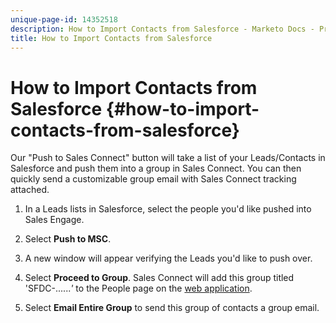 ```yaml
---
unique-page-id: 14352518
description: How to Import Contacts from Salesforce - Marketo Docs - Product Documentation
title: How to Import Contacts from Salesforce
---
```


# How to Import Contacts from Salesforce {#how-to-import-contacts-from-salesforce}

Our "Push to Sales Connect" button will take a list of your Leads/Contacts in Salesforce and push them into a group in Sales Connect. You can then quickly send a customizable group email with Sales Connect tracking attached.

1. In a Leads lists in Salesforce, select the people you'd like pushed into Sales Engage.

1. Select **Push to MSC**.

1. A new window will appear verifying the Leads you'd like to push over.

1. Select **Proceed to Group**. Sales Connect will add this group titled 'SFDC-......*'* to the People page on the [web application](https://toutapp.com/login).

1. Select **Email Entire Group** to send this group of contacts a group email.
